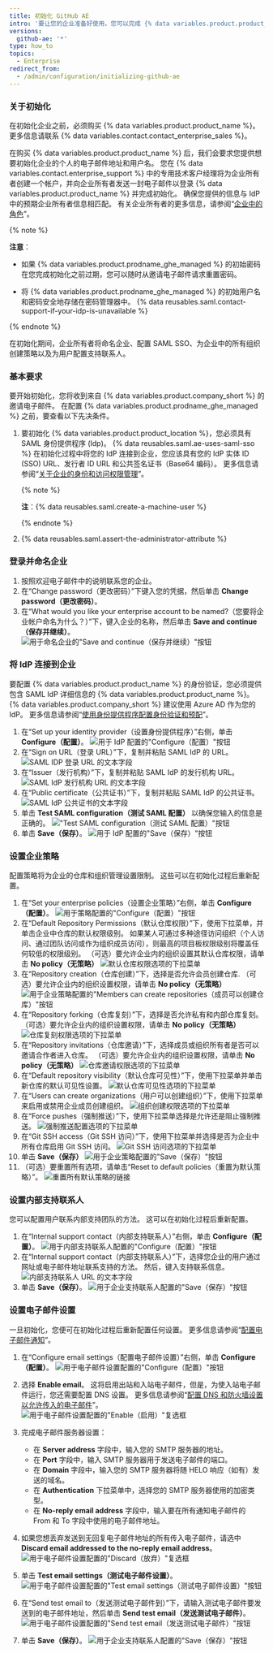 ```yaml
---
title: 初始化 GitHub AE
intro: '要让您的企业准备好使用，您可以完成 {% data variables.product.product_name %} 的初始配置。'
versions:
  github-ae: '*'
type: how_to
topics:
  - Enterprise
redirect_from:
  - /admin/configuration/initializing-github-ae
---
```


### 关于初始化

在初始化企业之前，必须购买 {% data variables.product.product_name %}。 更多信息请联系 {% data variables.contact.contact_enterprise_sales %}。

在购买 {% data variables.product.product_name %} 后，我们会要求您提供想要初始化企业的个人的电子邮件地址和用户名。 您在 {% data variables.contact.enterprise_support %} 中的专用技术客户经理将为企业所有者创建一个帐户，并向企业所有者发送一封电子邮件以登录 {% data variables.product.product_name %} 并完成初始化。 确保您提供的信息与 IdP 中的预期企业所有者信息相匹配。 有关企业所有者的更多信息，请参阅“[企业中的角色](/github/setting-up-and-managing-your-enterprise/roles-in-an-enterprise#enterprise-owner)”。

{% note %}

**注意**：

- 如果 {% data variables.product.prodname_ghe_managed %} 的初始密码在您完成初始化之前过期，您可以随时从邀请电子邮件请求重置密码。

- 将 {% data variables.product.prodname_ghe_managed %} 的初始用户名和密码安全地存储在密码管理器中。 {% data reusables.saml.contact-support-if-your-idp-is-unavailable %}

{% endnote %}

在初始化期间，企业所有者将命名企业、配置 SAML SSO、为企业中的所有组织创建策略以及为用户配置支持联系人。

### 基本要求

要开始初始化，您将收到来自 {% data variables.product.company_short %} 的邀请电子邮件。 在配置 {% data variables.product.prodname_ghe_managed %} 之前，要查看以下先决条件。


1. 要初始化 {% data variables.product.product_location %}，您必须具有 SAML 身份提供程序 (Idp)。 {% data reusables.saml.ae-uses-saml-sso %} 在初始化过程中将您的 IdP 连接到企业，您应该具有您的 IdP 实体 ID (SSO) URL、发行者 ID URL 和公共签名证书（Base64 编码）。 更多信息请参阅“[关于企业的身份和访问权限管理](/admin/authentication/about-identity-and-access-management-for-your-enterprise)”。

    {% note %}

    **注**：{% data reusables.saml.create-a-machine-user %}

    {% endnote %}

2. {% data reusables.saml.assert-the-administrator-attribute %}

### 登录并命名企业

1. 按照欢迎电子邮件中的说明联系您的企业。
2. 在“Change password（更改密码）”下键入您的凭据，然后单击 **Change password（更改密码）**。
3. 在“What would you like your enterprise account to be named?（您要将企业帐户命名为什么？）”下，键入企业的名称，然后单击 **Save and continue（保存并继续）**。 ![用于命名企业的"Save and continue（保存并继续）"按钮](/assets/images/enterprise/configuration/ae-enterprise-configuration.png)

### 将 IdP 连接到企业

要配置 {% data variables.product.product_name %} 的身份验证，您必须提供包含 SAML IdP 详细信息的 {% data variables.product.product_name %}。 {% data variables.product.company_short %} 建议使用 Azure AD 作为您的 IdP。 更多信息请参阅“[使用身份提供程序配置身份验证和预配](/admin/authentication/configuring-authentication-and-provisioning-with-your-identity-provider)”。

1. 在“Set up your identity provider（设置身份提供程序）”右侧，单击 **Configure（配置）**。 ![用于 IdP 配置的"Configure（配置）"按钮](/assets/images/enterprise/configuration/ae-idp-configure.png)
1. 在“Sign on URL（登录 URL）”下，复制并粘贴 SAML IdP 的 URL。 ![SAML IDP 登录 URL 的文本字段](/assets/images/enterprise/configuration/ae-idp-sign-on-url.png)
1. 在“Issuer（发行机构）”下，复制并粘贴 SAML IdP 的发行机构 URL。 ![SAML IdP 发行机构 URL 的文本字段](/assets/images/enterprise/configuration/ae-idp-issuer-url.png)
1. 在“Public certificate（公共证书）”下，复制并粘贴 SAML IdP 的公共证书。 ![SAML IdP 公共证书的文本字段](/assets/images/enterprise/configuration/ae-idp-public-certificate.png)
1. 单击 **Test SAML configuration（测试 SAML 配置）** 以确保您输入的信息是正确的。 !["Test SAML configuration（测试 SAML 配置）"按钮](/assets/images/enterprise/configuration/ae-test-saml-configuration.png)
1. 单击 **Save（保存）**。 ![用于 IdP 配置的"Save（保存）"按钮](/assets/images/enterprise/configuration/ae-save.png)

### 设置企业策略

配置策略将为企业的仓库和组织管理设置限制。 这些可以在初始化过程后重新配置。

1. 在“Set your enterprise policies（设置企业策略）”右侧，单击 **Configure（配置）**。 ![用于策略配置的"Configure（配置）"按钮](/assets/images/enterprise/configuration/ae-policies-configure.png)
2. 在“Default Repository Permissions（默认仓库权限）”下，使用下拉菜单，并单击企业中仓库的默认权限级别。 如果某人可通过多种途径访问组织（个人访问、通过团队访问或作为组织成员访问），则最高的项目板权限级别将覆盖任何较低的权限级别。 （可选）要允许企业内的组织设置其默认仓库权限，请单击 **No policy（无策略）** ![默认仓库权限选项的下拉菜单](/assets/images/enterprise/configuration/ae-repository-permissions-menu.png)
3. 在“Repository creation（仓库创建）”下，选择是否允许会员创建仓库. （可选）要允许企业内的组织设置权限，请单击 **No policy（无策略）** ![用于企业策略配置的"Members can create repositories（成员可以创建仓库）"按钮](/assets/images/enterprise/configuration/ae-repository-creation-permissions.png)
4. 在“Repository forking（仓库复刻）”下，选择是否允许私有和内部仓库复刻。 （可选）要允许企业内的组织设置权限，请单击 **No policy（无策略）** ![仓库复刻权限选项的下拉菜单](/assets/images/enterprise/configuration/ae-repository-forking-menu.png)
5. 在“Repository invitations（仓库邀请）”下，选择成员或组织所有者是否可以邀请合作者进入仓库。 （可选）要允许企业内的组织设置权限，请单击 **No policy（无策略）** ![仓库邀请权限选项的下拉菜单](/assets/images/enterprise/configuration/ae-repository-invitations-menu.png)
6. 在“Default repository visibility（默认仓库可见性）”下，使用下拉菜单并单击新仓库的默认可见性设置。 ![默认仓库可见性选项的下拉菜单](/assets/images/enterprise/configuration/ae-repository-visibility-menu.png)
7. 在“Users can create organizations（用户可以创建组织）”下，使用下拉菜单来启用或禁用企业成员创建组织。 ![组织创建权限选项的下拉菜单](/assets/images/enterprise/configuration/ae-organization-creation-permissions-menu.png)
8. 在“Force pushes（强制推送）”下，使用下拉菜单选择是允许还是阻止强制推送。 ![强制推送配置选项的下拉菜单](/assets/images/enterprise/configuration/ae-force-pushes-configuration-menu.png)
9. 在“Git SSH access（Git SSH 访问）”下，使用下拉菜单并选择是否为企业中所有仓库启用 Git SSH 访问。 ![Git SSH 访问选项的下拉菜单](/assets/images/enterprise/configuration/ae-git-ssh-access-menu.png)
10. 单击 **Save（保存）** ![用于企业策略配置的"Save（保存）"按钮](/assets/images/enterprise/configuration/ae-save.png)
11. （可选）要重置所有选项，请单击“Reset to default policies（重置为默认策略）”。 ![重置所有默认策略的链接](/assets/images/enterprise/configuration/ae-reset-default-options.png)

### 设置内部支持联系人

您可以配置用户联系内部支持团队的方法。 这可以在初始化过程后重新配置。

1. 在“Internal support contact（内部支持联系人）”右侧，单击 **Configure（配置）**。 ![用于内部支持联系人配置的"Configure（配置）"按钮](/assets/images/enterprise/configuration/ae-support-configure.png)
2. 在“Internal support contact（内部支持联系人）”下，选择您企业的用户通过网址或电子邮件地址联系支持的方法。 然后，键入支持联系信息。 ![内部支持联系人 URL 的文本字段](/assets/images/enterprise/configuration/ae-support-link-url.png)
3. 单击 **Save（保存）**。 ![用于企业支持联系人配置的"Save（保存）"按钮](/assets/images/enterprise/configuration/ae-save.png)

### 设置电子邮件设置

一旦初始化，您便可在初始化过程后重新配置任何设置。 更多信息请参阅“[配置电子邮件通知](/admin/configuration/configuring-email-for-notifications)”。

1. 在“Configure email settings（配置电子邮件设置）”右侧，单击 **Configure（配置）**。 ![用于电子邮件设置配置的"Configure（配置）"按钮](/assets/images/enterprise/configuration/ae-email-configure.png)
2. 选择 **Enable email**。 这将启用出站和入站电子邮件，但是，为使入站电子邮件运行，您还需要配置 DNS 设置。 更多信息请参阅“[配置 DNS 和防火墙设置以允许传入的电子邮件](/admin/configuration/configuring-email-for-notifications#configuring-dns-and-firewall-settings-to-allow-incoming-emails)”。 ![用于电子邮件设置配置的"Enable（启用）"复选框](/assets/images/enterprise/configuration/ae-enable-email-configure.png)
3. 完成电子邮件服务器设置：
    - 在 **Server address** 字段中，输入您的 SMTP 服务器的地址。
    - 在 **Port** 字段中，输入 SMTP 服务器用于发送电子邮件的端口。
    - 在 **Domain** 字段中，输入您的 SMTP 服务器将随 HELO 响应（如有）发送的域名。
    - 在 **Authentication** 下拉菜单中，选择您的 SMTP 服务器使用的加密类型。
    - 在 **No-reply email address** 字段中，输入要在所有通知电子邮件的 From 和 To 字段中使用的电子邮件地址。

4. 如果您想丢弃发送到无回复电子邮件地址的所有传入电子邮件，请选中 **Discard email addressed to the no-reply email address**。 ![用于电子邮件设置配置的"Discard（放弃）"复选框](/assets/images/enterprise/configuration/ae-discard-email.png)
5. 单击 **Test email settings（测试电子邮件设置）**。 ![用于电子邮件设置配置的"Test email settings（测试电子邮件设置）"按钮](/assets/images/enterprise/configuration/ae-test-email.png)
6. 在“Send test email to（发送测试电子邮件到）”下，请输入测试电子邮件要发送到的电子邮件地址，然后单击 **Send test email（发送测试电子邮件）**。 ![用于电子邮件设置配置的"Send test email（发送测试电子邮件）"按钮](/assets/images/enterprise/configuration/ae-send-test-email.png)
7. 单击 **Save（保存）**。 ![用于企业支持联系人配置的"Save（保存）"按钮](/assets/images/enterprise/configuration/ae-save.png)
